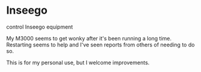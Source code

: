 # Inseego
control Inseego equipment

My M3000 seems to get wonky after it's been running a long time.
Restarting seems to help and I've seen reports from others of needing to do so.

This is for my personal use, but I welcome improvements.


